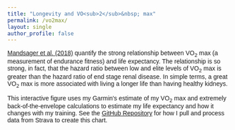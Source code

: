 ```yaml
---
title: "Longevity and VO<sub>2</sub>&nbsp; max"
permalink: /vo2max/
layout: single
author_profile: false
---
```


[Mandsager et al. (2018)](https://jamanetwork.com/journals/jamanetworkopen/fullarticle/2707428) quantify the strong relationship between VO<sub>2</sub> max (a measurement of endurance
fitness) and life expectancy. The relationship is so strong, in fact, that the hazard ratio
between low and elite levels of VO<sub>2</sub> max is greater than the hazard ratio
of end stage renal disease. In simple terms, a great VO<sub>2</sub> max is more associated
with living a longer life than having healthy kidneys.

This interactive figure uses my Garmin's estimate of my VO<sub>2</sub> max and extremely
back-of-the-envelope calculations to estimate my life expectancy and how it changes with
my training.
See the [GitHub Repository](https://github.com/harveybarnhard/vo2max_longevity) for how I pull and process data from Strava to create this chart.

<style>
        body {
            font-family: Arial, sans-serif;
        }
        .line {
            fill: none;
            stroke: steelblue;
            stroke-width: 2px;
        }
        .dot {
            fill: gray;
            stroke: none;
        }
        .tooltip {
            position: absolute;
            text-align: center;
            width: 60px;
            height: 28px;
            padding: 2px;
            font: 12px sans-serif;
            background: lightsteelblue;
            border: 0px;
            border-radius: 8px;
            pointer-events: none;
        }
</style>

<div id="chart"></div>
<script src="https://d3js.org/d3.v6.min.js"></script>
<script>
// Set the dimensions of the canvas / graph
var margin = { top: 40, right: 60, bottom: 30, left: 50 },
    width = 1200 - margin.left - margin.right,
    height = 600 - margin.top - margin.bottom;
// Parse the date / time
var parseDate = d3.timeParse("%Y-%m-%d");

// Set the ranges
var x = d3.scaleTime().range([0, width]);
var y1 = d3.scaleLinear().range([height, 0]);
var y2 = d3.scaleLinear().range([height, 0]);

// Define the lines
var valueline1 = d3.line()
    .defined(function(d) { return !isNaN(d.le_est_m); }) // Handle missing values
    .x(function(d) { return x(d.date); })
    .y(function(d) { return y1(d.le_est_m); });

var valueline2 = d3.line()
    .defined(function(d) { return !isNaN(d.vo2max_m); }) // Handle missing values
    .x(function(d) { return x(d.date); })
    .y(function(d) { return y2(d.vo2max_m); });

// Adds the svg canvas
var svg = d3.select("#chart")
    .append("svg")
        .attr("viewBox", `0 0 ${width + margin.left + margin.right} ${height + margin.top + margin.bottom}`)
        .attr("preserveAspectRatio", "xMidYMid meet")
        .attr("width", "100%")
        .attr("height", "100%")
    .append("g")
        .attr("transform", "translate(" + margin.left + "," + margin.top + ")");

// Get the data
d3.csv("https://raw.githubusercontent.com/harveybarnhard/vo2max_longevity/main/data/le_estimates.csv").then(function(data) {

    // Format the data
    data.forEach(function(d) {
        d.date = parseDate(d.date);
        d.le_est_m = +d.le_est_m;
        d.vo2max_m = +d.vo2max_m;
    });

    // Calculate the y-axis domains
    var y1Min = d3.min(data, function(d) { return d.le_est_m; }) - 1;
    var y1Max = d3.max(data, function(d) { return d.le_est_m; }) + 1;
    var y2Min = d3.min(data, function(d) { return d.vo2max_m; }) - 1;
    var y2Max = d3.max(data, function(d) { return d.vo2max_m; }) + 1;

    // Scale the range of the data
    x.domain(d3.extent(data, function(d) { return d.date; }));
    y1.domain([y1Min, y1Max]); // Set the y1-axis range
    y2.domain([y2Min, y2Max]); // Set the y2-axis range

    // Add the valueline1 path
    svg.append("path")
        .data([data])
        .attr("class", "line")
        .attr("d", valueline1)
        .style("fill", "none")
        .style("stroke", "steelblue")
        .style("stroke-width", 2); // Standard thickness line

    // Add the valueline2 path
    svg.append("path")
        .data([data])
        .attr("class", "line")
        .attr("d", valueline2)
        .style("fill", "none")
        .style("stroke", "red")
        .style("stroke-width", 2); // Standard thickness line

    // Add the X Axis
    svg.append("g")
        .attr("transform", "translate(0," + height + ")")
        .call(d3.axisBottom(x));

    // Add the Y1 Axis
    svg.append("g")
        .attr("class", "axisBlue")
        .call(d3.axisLeft(y1));

    // Add the Y2 Axis
    svg.append("g")
        .attr("class", "axisRed")
        .attr("transform", "translate(" + width + " ,0)")   
        .call(d3.axisRight(y2));

    // Add the Y1 Axis Label
    svg.append("text")
        .attr("x", width / 4)
        .attr("y", -10)
        .attr("text-anchor", "middle")
        .style("font-size", "16px")
        .text("Life Expectancy")
        .style("color", "steelblue");

    // Add the Y2 Axis Label
    svg.append("text")
        .attr("x", (3 * width) / 4)
        .attr("y", -10)
        .attr("text-anchor", "middle")
        .style("font-size", "16px")
        .text("Estimated VO2max");

    // Add colored squares next to axis labels
    svg.append("rect")
        .attr("x", width / 4 - 78)
        .attr("y", -23.5)
        .attr("width", 15)
        .attr("height", 15)
        .style("fill", "steelblue");

    svg.append("rect")
        .attr("x", (3 * width) / 4 -89.5)
        .attr("y", -23.5)
        .attr("width", 15)
        .attr("height", 15)
        .style("fill", "red");

    // Add tooltip elements
    var focus = svg.append("g")
        .style("display", "none");

    focus.append("line")
        .attr("class", "tooltip-line")
        .attr("y1", 0)
        .attr("y2", height)
        .style("stroke", "black")
        .style("stroke-width", "1px")
        .style("stroke-dasharray", "3,3")
        .style("pointer-events", "none");

    var tooltip = d3.select("body").append("div")
        .attr("class", "tooltip")
        .style("opacity", 0)
        .style("position", "absolute")
        .style("background", "#fff")
        .style("border", "1px solid #ccc")
        .style("padding", "10px")
        .style("border-radius", "5px")
        .style("box-shadow", "0 0 5px rgba(0,0,0,0.3)")
        .style("width", "220px")
        .style("height", "80px");

    // Create an overlay for capturing mouse movements
    svg.append("rect")
        .attr("width", width)
        .attr("height", height)
        .style("fill", "none")
        .style("pointer-events", "all")
        .on("mouseover", function() { focus.style("display", null); })
        .on("mouseout", function() {
            focus.style("display", "none");
            tooltip.style("opacity", 0);
        })
        .on("mousemove", mousemove);

    var bisectDate = d3.bisector(function(d) { return d.date; }).left;

    function mousemove(event) {
        var x0 = x.invert(d3.pointer(event)[0]),
            i = bisectDate(data, x0, 1),
            d0 = data[i - 1],
            d1 = data[i],
            d = x0 - d0.date > d1.date - x0 ? d1 : d0;

        focus.select(".tooltip-line")
            .attr("transform", "translate(" + x(d.date) + ",0)");

        tooltip.transition().duration(200).style("opacity", .9);
        tooltip.html("Date: " + d.date.toLocaleDateString() + "<br/>Life Expectancy: " + d.le_est_m.toFixed(2) + "<br/>Estimated VO2max: " + d.vo2max_m.toFixed(2));

        var tooltipWidth = parseInt(tooltip.style("width"));
        var tooltipHeight = parseInt(tooltip.style("height"));
        var mouseX = d3.pointer(event, svg.node())[0];
        var mouseY = d3.pointer(event, svg.node())[1];

        var tooltipX = mouseX + margin.left;
        var tooltipY = mouseY + margin.top;

        tooltip.style("left", tooltipX + "px")
               .style("top", tooltipY + "px");
    }

}).catch(function(error) {
    console.log(error);
});



</script>